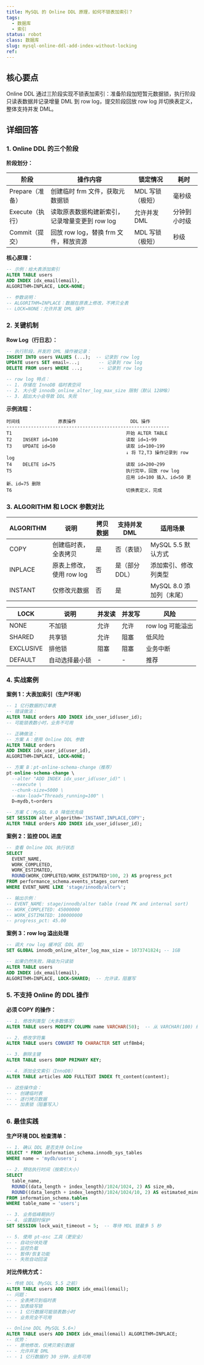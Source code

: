 ```yaml
---
title: MySQL 的 Online DDL 原理，如何不锁表加索引？
tags:
  - 数据库
  - 索引
status: robot
class: 数据库
slug: mysql-online-ddl-add-index-without-locking
ref:
---
```


## 核心要点

Online DDL 通过三阶段实现不锁表加索引：准备阶段加短暂元数据锁，执行阶段只读表数据并记录增量 DML 到 row log，提交阶段回放 row log 并切换表定义，整体支持并发 DML。

## 详细回答

### 1. Online DDL 的三个阶段

**阶段划分：**

| 阶段 | 操作内容 | 锁定情况 | 耗时 |
|------|---------|---------|------|
| Prepare（准备） | 创建临时 frm 文件，获取元数据锁 | MDL 写锁（极短） | 毫秒级 |
| Execute（执行） | 读取原表数据构建新索引，记录增量变更到 row log | 允许并发 DML | 分钟到小时级 |
| Commit（提交） | 回放 row log，替换 frm 文件，释放资源 | MDL 写锁（极短） | 秒级 |

**核心原理：**
```sql
-- 示例：给大表添加索引
ALTER TABLE users
ADD INDEX idx_email(email),
ALGORITHM=INPLACE, LOCK=NONE;

-- 参数说明：
-- ALGORITHM=INPLACE：数据在原表上修改，不拷贝全表
-- LOCK=NONE：允许并发 DML 操作
```

### 2. 关键机制

**Row Log（行日志）：**
```sql
-- 执行阶段，并发的 DML 操作被记录：
INSERT INTO users VALUES (...);  -- 记录到 row log
UPDATE users SET email=...;       -- 记录到 row log
DELETE FROM users WHERE ...;      -- 记录到 row log

-- row log 特点：
-- 1. 存储在 InnoDB 临时表空间
-- 2. 大小受 innodb_online_alter_log_max_size 限制（默认 128MB）
-- 3. 超出大小会导致 DDL 失败
```

**示例流程：**
```
时间线              原表操作                    DDL 操作
------------------------------------------------------------
T1                                          开始 ALTER TABLE
T2    INSERT id=100                         读取 id=1~99
T3    UPDATE id=50                          读取 id=100~199
                                            ↓ 将 T2,T3 操作记录到 row log
T4    DELETE id=75                          读取 id=200~299
T5                                          执行完毕，回放 row log
                                            应用 id=100 插入、id=50 更新、id=75 删除
T6                                          切换表定义，完成
```

### 3. ALGORITHM 和 LOCK 参数对比

| ALGORITHM | 说明 | 拷贝数据 | 支持并发 DML | 适用场景 |
|-----------|------|---------|--------------|---------|
| COPY | 创建临时表，全表拷贝 | 是 | 否（表锁） | MySQL 5.5 默认方式 |
| INPLACE | 原表上修改，使用 row log | 否 | 是（部分 DDL） | 添加索引、修改列类型 |
| INSTANT | 仅修改元数据 | 否 | 是 | MySQL 8.0 添加列（末尾） |

| LOCK | 说明 | 并发读 | 并发写 | 风险 |
|------|------|--------|--------|------|
| NONE | 不加锁 | 允许 | 允许 | row log 可能溢出 |
| SHARED | 共享锁 | 允许 | 阻塞 | 低风险 |
| EXCLUSIVE | 排他锁 | 阻塞 | 阻塞 | 业务中断 |
| DEFAULT | 自动选择最小锁 | - | - | 推荐 |

### 4. 实战案例

**案例 1：大表加索引（生产环境）**
```sql
-- 1 亿行数据的订单表
-- 错误做法：
ALTER TABLE orders ADD INDEX idx_user_id(user_id);
-- 可能锁表数小时，业务不可用

-- 正确做法：
-- 方案 A：使用 Online DDL 参数
ALTER TABLE orders
ADD INDEX idx_user_id(user_id),
ALGORITHM=INPLACE, LOCK=NONE;

-- 方案 B：pt-online-schema-change（推荐）
pt-online-schema-change \
  --alter "ADD INDEX idx_user_id(user_id)" \
  --execute \
  --chunk-size=5000 \
  --max-load="Threads_running=100" \
  D=mydb,t=orders

-- 方案 C：MySQL 8.0 降低优先级
SET SESSION alter_algorithm='INSTANT,INPLACE,COPY';
ALTER TABLE orders ADD INDEX idx_user_id(user_id);
```

**案例 2：监控 DDL 进度**
```sql
-- 查看 Online DDL 执行状态
SELECT
  EVENT_NAME,
  WORK_COMPLETED,
  WORK_ESTIMATED,
  ROUND(WORK_COMPLETED/WORK_ESTIMATED*100, 2) AS progress_pct
FROM performance_schema.events_stages_current
WHERE EVENT_NAME LIKE 'stage/innodb/alter%';

-- 输出示例：
-- EVENT_NAME: stage/innodb/alter table (read PK and internal sort)
-- WORK_COMPLETED: 45000000
-- WORK_ESTIMATED: 100000000
-- progress_pct: 45.00
```

**案例 3：row log 溢出处理**
```sql
-- 调大 row log 缓冲区（DDL 前）
SET GLOBAL innodb_online_alter_log_max_size = 1073741824; -- 1GB

-- 如果仍然失败，降级为只读锁
ALTER TABLE users
ADD INDEX idx_email(email),
ALGORITHM=INPLACE, LOCK=SHARED;  -- 允许读，阻塞写
```

### 5. 不支持 Online 的 DDL 操作

**必须 COPY 的操作：**
```sql
-- 1. 修改列类型（大多数情况）
ALTER TABLE users MODIFY COLUMN name VARCHAR(50);  -- 从 VARCHAR(100) 缩小

-- 2. 修改字符集
ALTER TABLE users CONVERT TO CHARACTER SET utf8mb4;

-- 3. 删除主键
ALTER TABLE users DROP PRIMARY KEY;

-- 4. 添加全文索引（InnoDB）
ALTER TABLE articles ADD FULLTEXT INDEX ft_content(content);

-- 这些操作会：
-- - 创建临时表
-- - 逐行拷贝数据
-- - 加表锁（阻塞写入）
```

### 6. 最佳实践

**生产环境 DDL 检查清单：**
```sql
-- 1. 确认 DDL 是否支持 Online
SELECT * FROM information_schema.innodb_sys_tables
WHERE name = 'mydb/users';

-- 2. 预估执行时间（按索引大小）
SELECT
  table_name,
  ROUND((data_length + index_length)/1024/1024, 2) AS size_mb,
  ROUND((data_length + index_length)/1024/1024/10, 2) AS estimated_minutes
FROM information_schema.tables
WHERE table_name = 'users';

-- 3. 业务低峰期执行
-- 4. 设置超时保护
SET SESSION lock_wait_timeout = 5;  -- 等待 MDL 锁最多 5 秒

-- 5. 使用 pt-osc 工具（更安全）
-- - 自动分块处理
-- - 监控负载
-- - 暂停/恢复功能
-- - 失败自动回滚
```

**对比传统方式：**
```sql
-- 传统 DDL（MySQL 5.5 之前）
ALTER TABLE users ADD INDEX idx_email(email);
-- 问题：
-- - 全表拷贝到临时表
-- - 加表级写锁
-- - 1 亿行数据可能锁表数小时
-- - 业务完全不可用

-- Online DDL（MySQL 5.6+）
ALTER TABLE users ADD INDEX idx_email(email) ALGORITHM=INPLACE;
-- 优势：
-- - 原地修改，仅拷贝索引数据
-- - 允许并发 DML
-- - 1 亿行数据约 30 分钟，业务可用
```
